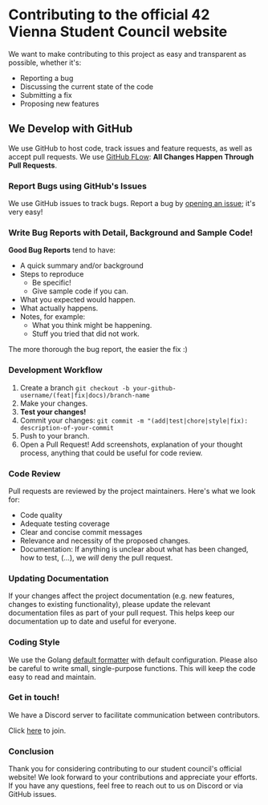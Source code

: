 # Contributing to the official 42 Vienna Student Council website
We want to make contributing to this project as easy and transparent as possible, whether it's:
*  Reporting a bug
*  Discussing the current state of the code
*  Submitting a fix
*  Proposing new features

## We Develop with GitHub
We use GitHub to host code, track issues and feature requests, as well as accept pull requests.
We use [GitHub FLow](https://guides.github.com/introduction/flow/index.html): **All Changes Happen Through Pull Requests**.

### Report Bugs using GitHub's Issues
We use GitHub issues to track bugs. Report a bug by [opening an issue](https://github.com/42-Short/shortinette/issues); it's very easy!

### Write Bug Reports with Detail, Background and Sample Code!
**Good Bug Reports** tend to have:
*  A quick summary and/or background
*  Steps to reproduce
   * Be specific!
   * Give sample code if you can.
*  What you expected would happen.
*  What actually happens.
*  Notes, for example:
   * What you think might be happening.
   * Stuff you tried that did not work.

The more thorough the bug report, the easier the fix :)

### Development Workflow
1. Create a branch `git checkout -b your-github-username/(feat|fix|docs)/branch-name`
2. Make your changes.
3. **Test your changes!**
4. Commit your changes: `git commit -m "(add|test|chore|style|fix): description-of-your-commit`
5. Push to your branch.
6. Open a Pull Request! Add screenshots, explanation of your thought process, anything that could be useful for code review.

### Code Review
Pull requests are reviewed by the project maintainers. Here's what we look for:
* Code quality
* Adequate testing coverage
* Clear and concise commit messages
* Relevance and necessity of the proposed changes.
* Documentation: If anything is unclear about what has been changed, how to test, (...), we _will_ deny the pull request.

### Updating Documentation

If your changes affect the project documentation (e.g. new features, changes to existing functionality), please update the relevant documentation files as part of your pull request. This helps keep our documentation up to date and useful for everyone.

### Coding Style
We use the Golang [default formatter](https://github.com/golang/vscode-go) with default configuration. Please also be careful to write small, single-purpose functions. This will keep the code easy to read and maintain.

### Get in touch!
We have a Discord server to facilitate communication between contributors.

Click [here](https://discord.gg/FSBbTg8R) to join.

### Conclusion

Thank you for considering contributing to our student council's official website! We look forward to your contributions and appreciate your efforts. If you have any questions, feel free to reach out to us on Discord or via GitHub issues.
